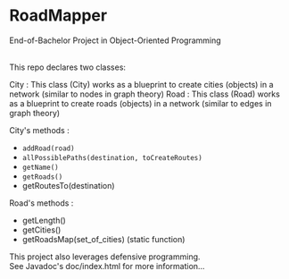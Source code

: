 # RoadMapper
End-of-Bachelor Project in Object-Oriented Programming <br /><br />

This repo declares two classes: <br />

City : This class (City) works as a blueprint to create cities (objects) in a network (similar to nodes in graph theory)
Road : This class (Road) works as a blueprint to create roads (objects) in a network (similar to edges in graph theory)

City's methods :

- `addRoad(road)`
- `allPossiblePaths(destination, toCreateRoutes)`
- `getName()`
- `getRoads()`
- getRoutesTo(destination)

Road's methods :

- getLength()
- getCities()
- getRoadsMap(set_of_cities) (static function)


This project also leverages defensive programming.<br />
See Javadoc's doc/index.html for more information...


